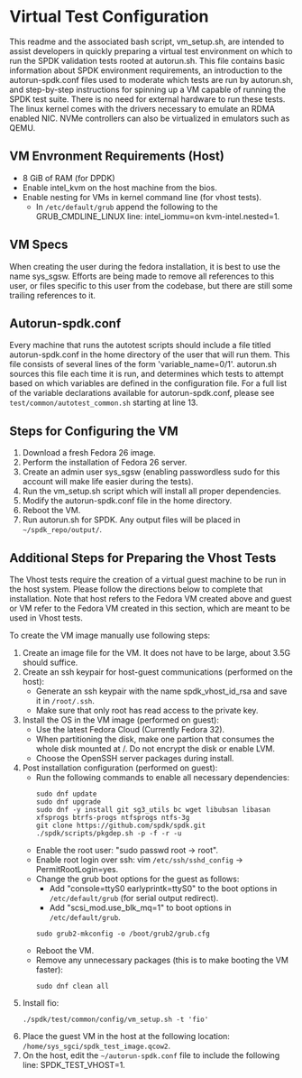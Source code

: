 # Virtual Test Configuration

This readme and the associated bash script, vm_setup.sh, are intended to assist developers in quickly
preparing a virtual test environment on which to run the SPDK validation tests rooted at autorun.sh.
This file contains basic information about SPDK environment requirements, an introduction to the
autorun-spdk.conf files used to moderate which tests are run by autorun.sh, and step-by-step instructions
for spinning up a VM capable of running the SPDK test suite.
There is no need for external hardware to run these tests. The linux kernel comes with the drivers necessary
to emulate an RDMA enabled NIC. NVMe controllers can also be virtualized in emulators such as QEMU.

## VM Envronment Requirements (Host)

- 8 GiB of RAM (for DPDK)
- Enable intel_kvm on the host machine from the bios.
- Enable nesting for VMs in kernel command line (for vhost tests).
  - In `/etc/default/grub` append the following to the GRUB_CMDLINE_LINUX line: intel_iommu=on kvm-intel.nested=1.

## VM Specs

When creating the user during the fedora installation, it is best to use the name sys_sgsw. Efforts are being made
to remove all references to this user, or files specific to this user from the codebase, but there are still some
trailing references to it.

## Autorun-spdk.conf

Every machine that runs the autotest scripts should include a file titled autorun-spdk.conf in the home directory
of the user that will run them. This file consists of several lines of the form 'variable_name=0/1'. autorun.sh sources
this file each time it is run, and determines which tests to attempt based on which variables are defined in the
configuration file. For a full list of the variable declarations available for autorun-spdk.conf, please see
`test/common/autotest_common.sh` starting at line 13.

## Steps for Configuring the VM

1. Download a fresh Fedora 26 image.
2. Perform the installation of Fedora 26 server.
3. Create an admin user sys_sgsw (enabling passwordless sudo for this account will make life easier during the tests).
4. Run the vm_setup.sh script which will install all proper dependencies.
5. Modify the autorun-spdk.conf file in the home directory.
6. Reboot the VM.
7. Run autorun.sh for SPDK. Any output files will be placed in `~/spdk_repo/output/`.

## Additional Steps for Preparing the Vhost Tests

The Vhost tests require the creation of a virtual guest machine to be run in the host system.
Please follow the directions below to complete that installation. Note that host refers to the Fedora VM
created above and guest or VM refer to the Fedora VM created in this section, which are meant to be used in Vhost tests.

To create the VM image manually use following steps:

1. Create an image file for the VM. It does not have to be large, about 3.5G should suffice.
2. Create an ssh keypair for host-guest communications (performed on the host):
    - Generate an ssh keypair with the name spdk_vhost_id_rsa and save it in `/root/.ssh`.
    - Make sure that only root has read access to the private key.
3. Install the OS in the VM image (performed on guest):
    - Use the latest Fedora Cloud (Currently Fedora 32).
    - When partitioning the disk, make one partion that consumes the whole disk mounted at /. Do not encrypt the disk or enable LVM.
    - Choose the OpenSSH server packages during install.
4. Post installation configuration (performed on guest):
    - Run the following commands to enable all necessary dependencies:
      ~~~{.sh}
      sudo dnf update
      sudo dnf upgrade
      sudo dnf -y install git sg3_utils bc wget libubsan libasan xfsprogs btrfs-progs ntfsprogs ntfs-3g
      git clone https://github.com/spdk/spdk.git
      ./spdk/scripts/pkgdep.sh -p -f -r -u
      ~~~
    - Enable the root user: "sudo passwd root -> root".
    - Enable root login over ssh: vim `/etc/ssh/sshd_config` -> PermitRootLogin=yes.
    - Change the grub boot options for the guest as follows:
      - Add "console=ttyS0 earlyprintk=ttyS0" to the boot options in `/etc/default/grub` (for serial output redirect).
      - Add "scsi_mod.use_blk_mq=1" to boot options in `/etc/default/grub`.
      ~~~{.sh}
      sudo grub2-mkconfig -o /boot/grub2/grub.cfg
      ~~~
    - Reboot the VM.
    - Remove any unnecessary packages (this is to make booting the VM faster):
      ~~~{.sh}
      sudo dnf clean all
      ~~~
5. Install fio:
   ~~~
   ./spdk/test/common/config/vm_setup.sh -t 'fio'
   ~~~
6. Place the guest VM in the host at the following location: `/home/sys_sgci/spdk_test_image.qcow2`.
7. On the host, edit the `~/autorun-spdk.conf` file to include the following line: SPDK_TEST_VHOST=1.
